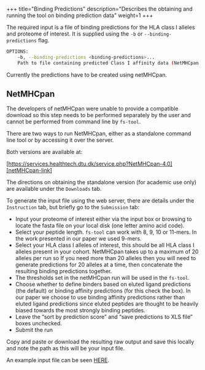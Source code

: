 +++
title="Binding Predictions"
description="Describes the obtaining and running the tool on binding prediction data"
weight=1
+++

The required input is a file of binding predictions for the HLA class I alleles and proteome of interest.
It is supplied using the `-b` or `--binding-predictions` flag.

```sh
OPTIONS:                                                                                                                                 
    -b, --binding-predictions <binding-predictions>... 
	Path to file containing predicted Class I affinity data (NetMHCpan results) 
```

Currently the predictions have to be created using netMHCpan.

## NetMHCpan

The developers of netMHCpan were unable to provide a compatible download so this step needs to be performed separately by the user
and cannot be performed from command line by `fs-tool`. 

There are two ways to run NetMHCpan, either as a standalone command line tool or by accessing it over the server. 

Both versions are available at:

[https://services.healthtech.dtu.dk/service.php?NetMHCpan-4.0][netMHCpan-link]

The directions on obtaining the standalone version (for academic use only) are available under the `Downloads` tab.

To generate the input file using the web server, there are details under the `Instruction` tab, but briefly go to the 
`Submission` tab:

- Input your proteome of interest either via the input box or browsing to locate the fasta file on your local disk (one letter amino acid code).
- Select your peptide length. `fs-tool` can work with 8, 9, 10 or 11-mers. In the work presented in our paper we used 9-mers.
- Select your HLA class I alleles of interest, this should be all HLA class I alleles present in your cohort. 
NetMHCpan takes up to a maximum of 20 alleles per run so If you need more than 20 alleles then you will need to generate predictions for 20 alleles at a time, then concatenate the resulting binding predictions together.
- The thresholds set in the netMHCpan run will be used in the `fs-tool`.
- Choose whether to define binders based on eluted ligand predictions (the default) or binding affinity predictions (for this check the box). 
In our paper we choose to use binding affinity predictions rather than eluted ligand predictions since eluted peptides are thought to be heavily biased towards the most strongly binding peptides.
- Leave the “sort by prediction score” and “save predictions to XLS file” boxes  unchecked.
- Submit the run

Copy and paste or download the resulting raw output and save this locally and note the path as this will be your input file.

An example input file can be seen [HERE](https://raw.githubusercontent.com/bjohnnyd/fs-tool/master/tests/input/binding_predictions/netmhcpan_wBA.txt).


[netMHCpan-link]: https://services.healthtech.dtu.dk/service.php?NetMHCpan-4.0 
